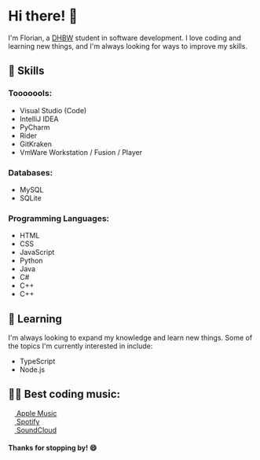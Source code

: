 # Hi there! 👋

I'm Florian, a [DHBW](https://dhbw.de) student in software development. I love coding and learning new things, and I'm always looking for ways to improve my skills.

## 🔧 Skills

### Tooooools:
- Visual Studio (Code)
- IntelliJ IDEA
- PyCharm
- Rider
- GitKraken
- VmWare Workstation / Fusion / Player

### Databases:
- MySQL
- SQLite

### Programming Languages:
- HTML
- CSS
- JavaScript
- Python
- Java
- C#
- C++
- C++

## 🌱 Learning

I'm always looking to expand my knowledge and learn new things. Some of the topics I'm currently interested in include:

- TypeScript
- Node.js

## 🧑‍💻 Best coding music:

[<img src="/apple.png" height="13"> Apple Music](https://geo.music.apple.com/de/album/_/1485892939?i=1485892947)<br>
[<img src="/spotify.png" height="13"> Spotify](https://open.spotify.com/track/5Ec0oMpXOGuvtHtAwGkGmp)<br>
[<img src="/soundcloud.png" height="13"> SoundCloud](https://soundcloud.com/wearebigbeat/little-big-go-bananas)

#### Thanks for stopping by! 😄

